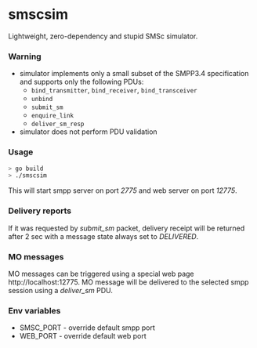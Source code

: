 # smscsim

Lightweight, zero-dependency and stupid SMSc simulator.

### Warning

* simulator implements only a small subset of the SMPP3.4 specification and supports only the following PDUs:
  - `bind_transmitter`, `bind_receiver`, `bind_transceiver`
  - `unbind`
  - `submit_sm`
  - `enquire_link`
  - `deliver_sm_resp`
* simulator does not perform PDU validation

### Usage

```bash
> go build
> ./smscsim
```

This will start smpp server on port _2775_ and web server on port _12775_.

### Delivery reports

If it was requested by _submit_sm_ packet, delivery receipt will be returned after 2 sec with a message state always set to _DELIVERED_.

### MO messages

MO messages can be triggered using a special web page http://localhost:12775.
MO message will be delivered to the selected smpp session using a _deliver_sm_ PDU.

### Env variables

* SMSC_PORT - override default smpp port
* WEB_PORT - override default web port


